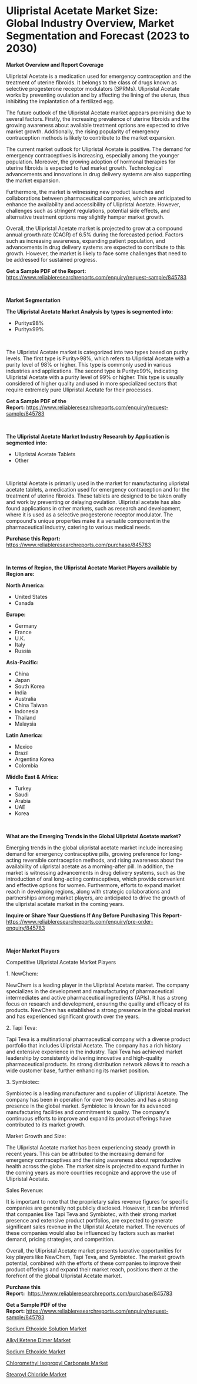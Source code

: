 <p><h1>Ulipristal Acetate Market Size: Global Industry Overview, Market Segmentation and Forecast (2023 to 2030)</h1></p><p><strong>Market Overview and Report Coverage</strong></p>
<p><p>Ulipristal Acetate is a medication used for emergency contraception and the treatment of uterine fibroids. It belongs to the class of drugs known as selective progesterone receptor modulators (SPRMs). Ulipristal Acetate works by preventing ovulation and by affecting the lining of the uterus, thus inhibiting the implantation of a fertilized egg.</p><p>The future outlook of the Ulipristal Acetate market appears promising due to several factors. Firstly, the increasing prevalence of uterine fibroids and the growing awareness about available treatment options are expected to drive market growth. Additionally, the rising popularity of emergency contraception methods is likely to contribute to the market expansion.</p><p>The current market outlook for Ulipristal Acetate is positive. The demand for emergency contraceptives is increasing, especially among the younger population. Moreover, the growing adoption of hormonal therapies for uterine fibroids is expected to fuel market growth. Technological advancements and innovations in drug delivery systems are also supporting the market expansion.</p><p>Furthermore, the market is witnessing new product launches and collaborations between pharmaceutical companies, which are anticipated to enhance the availability and accessibility of Ulipristal Acetate. However, challenges such as stringent regulations, potential side effects, and alternative treatment options may slightly hamper market growth.</p><p>Overall, the Ulipristal Acetate market is projected to grow at a compound annual growth rate (CAGR) of 6.5% during the forecasted period. Factors such as increasing awareness, expanding patient population, and advancements in drug delivery systems are expected to contribute to this growth. However, the market is likely to face some challenges that need to be addressed for sustained progress.</p></p>
<p><strong>Get a Sample PDF of the Report:</strong> <a href="https://www.reliableresearchreports.com/enquiry/request-sample/845783">https://www.reliableresearchreports.com/enquiry/request-sample/845783</a></p>
<p>&nbsp;</p>
<p><strong>Market Segmentation</strong></p>
<p><strong>The Ulipristal Acetate Market Analysis by types is segmented into:</strong></p>
<p><ul><li>Purity≥98%</li><li>Purity≥99%</li></ul></p>
<p>&nbsp;</p>
<p><p>The Ulipristal Acetate market is categorized into two types based on purity levels. The first type is Purity≥98%, which refers to Ulipristal Acetate with a purity level of 98% or higher. This type is commonly used in various industries and applications. The second type is Purity≥99%, indicating Ulipristal Acetate with a purity level of 99% or higher. This type is usually considered of higher quality and used in more specialized sectors that require extremely pure Ulipristal Acetate for their processes.</p></p>
<p><strong>Get a Sample PDF of the Report:</strong>&nbsp;<a href="https://www.reliableresearchreports.com/enquiry/request-sample/845783">https://www.reliableresearchreports.com/enquiry/request-sample/845783</a></p>
<p>&nbsp;</p>
<p><strong>The Ulipristal Acetate Market Industry Research by Application is segmented into:</strong></p>
<p><ul><li>Ulipristal Acetate Tablets</li><li>Other</li></ul></p>
<p>&nbsp;</p>
<p><p>Ulipristal Acetate is primarily used in the market for manufacturing ulipristal acetate tablets, a medication used for emergency contraception and for the treatment of uterine fibroids. These tablets are designed to be taken orally and work by preventing or delaying ovulation. Ulipristal acetate has also found applications in other markets, such as research and development, where it is used as a selective progesterone receptor modulator. The compound's unique properties make it a versatile component in the pharmaceutical industry, catering to various medical needs.</p></p>
<p><strong>Purchase this Report:</strong>&nbsp; <a href="https://www.reliableresearchreports.com/purchase/845783">https://www.reliableresearchreports.com/purchase/845783</a></p>
<p>&nbsp;</p>
<p><strong>In terms of Region, the Ulipristal Acetate Market Players available by Region are:</strong></p>
<p>
    <p> <strong> North America: </strong>
        <ul>
            <li>United States</li>
            <li>Canada</li>
        </ul>
        </p> 
    <p> <strong> Europe: </strong>
        <ul>
            <li>Germany</li>
            <li>France</li>
            <li>U.K.</li>
            <li>Italy</li>
            <li>Russia</li>
        </ul>
        </p> 
    <p> <strong> Asia-Pacific: </strong>
        <ul>
            <li>China</li>
            <li>Japan</li>
            <li>South Korea</li>
            <li>India</li>
            <li>Australia</li>
            <li>China Taiwan</li>
            <li>Indonesia</li>
            <li>Thailand</li>
            <li>Malaysia</li>
        </ul>
        </p> 
    <p> <strong> Latin America: </strong>
        <ul>
            <li>Mexico</li>
            <li>Brazil</li>
            <li>Argentina Korea</li>
            <li>Colombia</li>
        </ul>
        </p> 
    <p> <strong> Middle East & Africa: </strong>
        <ul>
            <li>Turkey</li>
            <li>Saudi</li>
            <li>Arabia</li>
            <li>UAE</li>
            <li>Korea</li>
        </ul>
    </p>
    </p>
<p>&nbsp;</p>
<p><strong>What are the Emerging Trends in the Global Ulipristal Acetate market?</strong></p>
<p><p>Emerging trends in the global ulipristal acetate market include increasing demand for emergency contraceptive pills, growing preference for long-acting reversible contraception methods, and rising awareness about the availability of ulipristal acetate as a morning-after pill. In addition, the market is witnessing advancements in drug delivery systems, such as the introduction of oral long-acting contraceptives, which provide convenient and effective options for women. Furthermore, efforts to expand market reach in developing regions, along with strategic collaborations and partnerships among market players, are anticipated to drive the growth of the ulipristal acetate market in the coming years.</p></p>
<p><strong>Inquire or Share Your Questions If Any Before Purchasing This Report</strong>- <a href="https://www.reliableresearchreports.com/enquiry/pre-order-enquiry/845783">https://www.reliableresearchreports.com/enquiry/pre-order-enquiry/845783</a></p>
<p>&nbsp;</p>
<p><strong>Major Market Players</strong></p>
<p><p>Competitive Ulipristal Acetate Market Players</p><p>1. NewChem:</p><p>NewChem is a leading player in the Ulipristal Acetate market. The company specializes in the development and manufacturing of pharmaceutical intermediates and active pharmaceutical ingredients (APIs). It has a strong focus on research and development, ensuring the quality and efficacy of its products. NewChem has established a strong presence in the global market and has experienced significant growth over the years.</p><p>2. Tapi Teva:</p><p>Tapi Teva is a multinational pharmaceutical company with a diverse product portfolio that includes Ulipristal Acetate. The company has a rich history and extensive experience in the industry. Tapi Teva has achieved market leadership by consistently delivering innovative and high-quality pharmaceutical products. Its strong distribution network allows it to reach a wide customer base, further enhancing its market position.</p><p>3. Symbiotec:</p><p>Symbiotec is a leading manufacturer and supplier of Ulipristal Acetate. The company has been in operation for over two decades and has a strong presence in the global market. Symbiotec is known for its advanced manufacturing facilities and commitment to quality. The company's continuous efforts to improve and expand its product offerings have contributed to its market growth.</p><p>Market Growth and Size:</p><p>The Ulipristal Acetate market has been experiencing steady growth in recent years. This can be attributed to the increasing demand for emergency contraceptives and the rising awareness about reproductive health across the globe. The market size is projected to expand further in the coming years as more countries recognize and approve the use of Ulipristal Acetate.</p><p>Sales Revenue:</p><p>It is important to note that the proprietary sales revenue figures for specific companies are generally not publicly disclosed. However, it can be inferred that companies like Tapi Teva and Symbiotec, with their strong market presence and extensive product portfolios, are expected to generate significant sales revenue in the Ulipristal Acetate market. The revenues of these companies would also be influenced by factors such as market demand, pricing strategies, and competition.</p><p>Overall, the Ulipristal Acetate market presents lucrative opportunities for key players like NewChem, Tapi Teva, and Symbiotec. The market growth potential, combined with the efforts of these companies to improve their product offerings and expand their market reach, positions them at the forefront of the global Ulipristal Acetate market.</p></p>
<p><strong>Purchase this Report:</strong>&nbsp;&nbsp;<a href="https://www.reliableresearchreports.com/purchase/845783">https://www.reliableresearchreports.com/purchase/845783</a></p>
<p></p>
<p><strong>Get a Sample PDF of the Report:</strong>&nbsp;<a href="https://www.reliableresearchreports.com/enquiry/request-sample/845783">https://www.reliableresearchreports.com/enquiry/request-sample/845783</a></p>
<p><p><a href="https://github.com/Chiragrp24/Market-Research-Report-List-2/blob/main/sodium-ethoxide-solution-market.md">Sodium Ethoxide Solution Market</a></p><p><a href="https://github.com/Chiragrp22/Market-Research-Report-List-2/blob/main/alkyl-ketene-dimer-market.md">Alkyl Ketene Dimer Market</a></p><p><a href="https://github.com/Chiragrp23/Market-Research-Report-List-2/blob/main/sodium-ethoxide-market.md">Sodium Ethoxide Market</a></p><p><a href="https://github.com/ChiragRP21/Market-Research-Report-List-2/blob/main/chloromethyl-isopropyl-carbonate-market.md">Chloromethyl Isopropyl Carbonate Market</a></p><p><a href="https://github.com/ChiragRp1/Market-Research-Report-List-2/blob/main/stearoyl-chloride-market.md">Stearoyl Chloride Market</a></p></p>